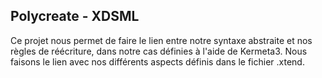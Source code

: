 ## Polycreate - XDSML

Ce projet nous permet de faire le lien entre notre syntaxe abstraite et nos règles de réécriture, dans notre cas définies à l'aide de Kermeta3. Nous faisons le lien avec nos différents aspects définis dans le fichier .xtend.